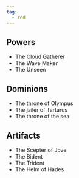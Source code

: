 ```yaml
---
tag:
  - red
---
```


## Powers
- The Cloud Gatherer
- The Wave Maker
- The Unseen

## Dominions
- The throne of Olympus
- The jailer of Tartarus
- The throne of the sea

## Artifacts
- The Scepter of Jove
- The Bident
- The Trident
- The Helm of Hades

